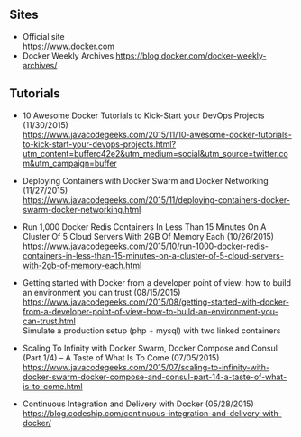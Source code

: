 ## Sites
- Official site  
https://www.docker.com
- Docker Weekly Archives
https://blog.docker.com/docker-weekly-archives/

## Tutorials
- 10 Awesome Docker Tutorials to Kick-Start your DevOps Projects (11/30/2015)  
https://www.javacodegeeks.com/2015/11/10-awesome-docker-tutorials-to-kick-start-your-devops-projects.html?utm_content=bufferc42e2&utm_medium=social&utm_source=twitter.com&utm_campaign=buffer

- Deploying Containers with Docker Swarm and Docker Networking (11/27/2015)  
https://www.javacodegeeks.com/2015/11/deploying-containers-docker-swarm-docker-networking.html  

- Run 1,000 Docker Redis Containers In Less Than 15 Minutes On A Cluster Of 5 Cloud Servers With 2GB Of Memory Each (10/26/2015)  
https://www.javacodegeeks.com/2015/10/run-1000-docker-redis-containers-in-less-than-15-minutes-on-a-cluster-of-5-cloud-servers-with-2gb-of-memory-each.html  

- Getting started with Docker from a developer point of view: how to build an environment you can trust (08/15/2015)  
https://www.javacodegeeks.com/2015/08/getting-started-with-docker-from-a-developer-point-of-view-how-to-build-an-environment-you-can-trust.html  
Simulate a production setup (php + mysql) with two linked containers

- Scaling To Infinity with Docker Swarm, Docker Compose and Consul (Part 1/4) – A Taste of What Is To Come (07/05/2015)  
https://www.javacodegeeks.com/2015/07/scaling-to-infinity-with-docker-swarm-docker-compose-and-consul-part-14-a-taste-of-what-is-to-come.html

- Continuous Integration and Delivery with Docker (05/28/2015)  
https://blog.codeship.com/continuous-integration-and-delivery-with-docker/  
